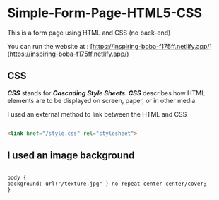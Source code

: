 # Simple-Form-Page-HTML5-CSS
This is a form page using HTML and CSS (no back-end) 

You can run the website at : [https://inspiring-boba-f175ff.netlify.app/](https://inspiring-boba-f175ff.netlify.app/)

## CSS

***CSS*** stands for ***Cascading Style Sheets. CSS*** describes how HTML elements are to be displayed on screen, paper, or in other media. 

I used an external method to link between the HTML and CSS

```html :

<link href="/style.css" rel="stylesheet">

```

## I used an image background

```css:

body {
background: url("/texture.jpg" ) no-repeat center center/cover;
}

```
